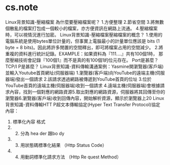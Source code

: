 # cs.note
Linux背景知識-壓縮檔案
為什麼要壓縮檔案呢？
1.方便整理
2.節省空間
3.將無數個散亂的檔案打包成一個較小的檔案，亦方便資訊在網路上流通。
4.壓縮檔案時，可以視情況進行加密。
Linux背景知識-壓縮檔案壓縮檔案的概念？
1.使用的電腦系統是使用bytes單位計量的，但事實上電腦最小的計量單位應該是 bits (1 byte = 8 bits)。因此將許多閒置的空間釋出，即可將檔案占用的空間減少。
2.將重複的資料進行統計記錄。EXAMPLE：如果資料為『111....』共有100個1時， 那麼壓縮技術會記錄『100個1』而不是真的有100個1的位元存在。
Port是甚麼？TCP/I P是甚麼？
Linux背景知識-資料傳輸溝通案例：Yasmine開瀏覽器(客戶端)並輸入Youtube首頁網址(伺服器端)
1.瀏覽器(客戶端)向YouTube的遠端主機(伺服器端)發出一個請求
2.該請求透過網路被傳遞到YouTube首頁的位址
3.位於YouTube首頁的遠端主機(伺服器端)收到一個請求
4.遠端主機(伺服器端)會根據請求內容，找到一個對應的網路資源5.取出對應的網路資源，伺服器將其回傳至你的瀏覽器6.瀏覽器(客戶端)收到回傳內容，開始解析資源，顯示於瀏覽器上20
Linux背景知識-資料傳輸HTT P超文本傳輸協定(Hyper  Text  Transfer Protocol)協定 內容：
1. 標準化內容 格式
2. 2. 分為 hea der 跟bo dy
3. 3. 用狀態碼標準化結果   （Http Status Code）
4. 4. 用動詞標準化請求方法  （Http Re   quest Method）
